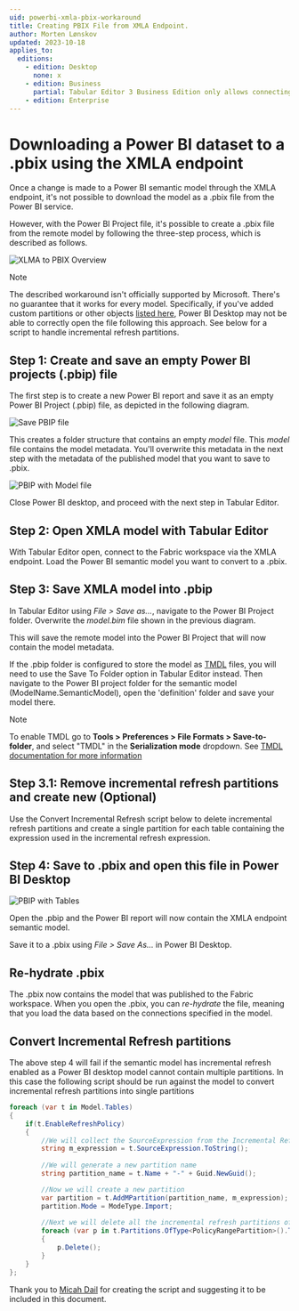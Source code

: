 ```yaml
---
uid: powerbi-xmla-pbix-workaround
title: Creating PBIX File from XMLA Endpoint.
author: Morten Lønskov
updated: 2023-10-18
applies_to:
  editions:
    - edition: Desktop
      none: x
    - edition: Business
      partial: Tabular Editor 3 Business Edition only allows connecting to the XMLA endpoint of Premium-Per-User (PPU) workspaces.
    - edition: Enterprise
---
```


# Downloading a Power BI dataset to a .pbix using the XMLA endpoint

Once a change is made to a Power BI semantic model through the XMLA endpoint, it's not possible to download the model as a .pbix file from the Power BI service.

However, with the Power BI Project file, it's possible to create a .pbix file from the remote model by following the three-step process, which is described as follows.

![XLMA to PBIX Overview](~/content/assets/images/power-bi/create-pbix-from-xmla-overview.png)

> [!NOTE]
> The described workaround isn't officially supported by Microsoft. There's no guarantee that it works for every model. Specifically, if you've added custom partitions or other objects [listed here](https://learn.microsoft.com/en-us/power-bi/transform-model/desktop-external-tools#data-modeling-operations), Power BI Desktop may not be able to correctly open the file following this approach. See below for a script to handle incremental refresh partitions.

## Step 1: Create and save an empty Power BI projects (.pbip) file

The first step is to create a new Power BI report and save it as an empty Power BI Project (.pbip) file, as depicted in the following diagram.

![Save PBIP file](~/content/assets/images/power-bi/save-pbip-file.png)

This creates a folder structure that contains an empty _model_ file. This _model_ file contains the model metadata. You'll overwrite this metadata in the next step with the metadata of the published model that you want to save to .pbix.

![PBIP with Model file](~/content/assets/images/power-bi/pbip-file-bim-model.png)

Close Power BI desktop, and proceed with the next step in Tabular Editor.

## Step 2: Open XMLA model with Tabular Editor

With Tabular Editor open, connect to the Fabric workspace via the XMLA endpoint. Load the Power BI semantic model you want to convert to a .pbix.

## Step 3: Save XMLA model into .pbip

In Tabular Editor using _File > Save as..._, navigate to the Power BI Project folder. Overwrite the _model.bim_ file shown in the previous diagram.

This will save the remote model into the Power BI Project that will now contain the model metadata.

If the .pbip folder is configured to store the model as [TMDL](xref:tmdl) files, you will need to use the Save To Folder option in Tabular Editor instead. Then navigate to the Power BI project folder for the semantic model (ModelName.SemanticModel), open the 'definition' folder and save your model there.

> [!NOTE]
> To enable TMDL go to **Tools > Preferences > File Formats > Save-to-folder**, and select "TMDL" in the **Serialization mode** dropdown. See [TMDL documentation for more information](xref:tmdl)

## Step 3.1: Remove incremental refresh partitions and create new (Optional)

Use the Convert Incremental Refresh script below to delete incremental refresh partitions and create a single partition for each table containing the expression used in the incremental refresh expression.

## Step 4: Save to .pbix and open this file in Power BI Desktop

![PBIP with Tables](~/content/assets/images/power-bi/pbip-includes-tables.png)

Open the .pbip and the Power BI report will now contain the XMLA endpoint semantic model.

Save it to a .pbix using _File > Save As..._ in Power BI Desktop.

## Re-hydrate .pbix

The .pbix now contains the model that was published to the Fabric workspace. When you open the .pbix, you can _re-hydrate_ the file, meaning that you load the data based on the connections specified in the model.

## Convert Incremental Refresh partitions

The above step 4 will fail if the semantic model has incremental refresh enabled as a Power BI desktop model cannot contain multiple partitions.
In this case the following script should be run against the model to convert incremental refresh partitions into single partitions

```csharp
foreach (var t in Model.Tables)
{
    if(t.EnableRefreshPolicy)
    {
        //We will collect the SourceExpression from the Incremental Refresh Source Expression of the table
        string m_expression = t.SourceExpression.ToString();
         
        //We will generate a new partition name
        string partition_name = t.Name + "-" + Guid.NewGuid();

        //Now we will create a new partition
        var partition = t.AddMPartition(partition_name, m_expression);
        partition.Mode = ModeType.Import;
        
        //Next we will delete all the incremental refresh partitions of the table
        foreach (var p in t.Partitions.OfType<PolicyRangePartition>().ToList())
        {
            p.Delete();
        }
    }
};
```

Thank you to [Micah Dail](https://twitter.com/MicahDail) for creating the script and suggesting it to be included in this document.
